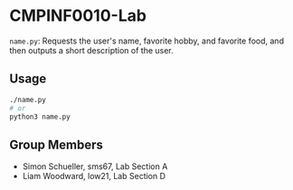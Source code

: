 # CMPINF0010-Lab

`name.py`: Requests the user's name, favorite hobby, and favorite food, and then outputs a short description of the user.

## Usage
```bash
./name.py
# or
python3 name.py
```

## Group Members
* Simon Schueller, sms67, Lab Section A
* Liam Woodward, low21, Lab Section D
